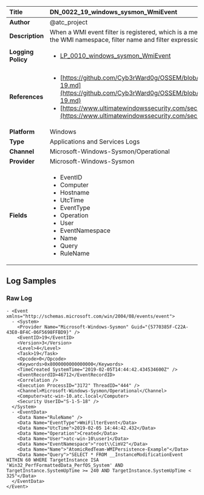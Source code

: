 | Title              | DN_0022_19_windows_sysmon_WmiEvent       |
|:-------------------|:------------------|
| **Author**         | @atc_project        |
| **Description**    | When a WMI event filter is registered, which is a method used by malware to  execute, this event logs the WMI namespace, filter name and filter expression |
| **Logging Policy** | <ul><li>[LP_0010_windows_sysmon_WmiEvent](../Logging_Policies/LP_0010_windows_sysmon_WmiEvent.md)</li></ul> |
| **References**     | <ul><li>[https://github.com/Cyb3rWard0g/OSSEM/blob/master/data_dictionaries/windows/sysmon/event-19.md](https://github.com/Cyb3rWard0g/OSSEM/blob/master/data_dictionaries/windows/sysmon/event-19.md)</li><li>[https://www.ultimatewindowssecurity.com/securitylog/encyclopedia/event.aspx?eventid=90019](https://www.ultimatewindowssecurity.com/securitylog/encyclopedia/event.aspx?eventid=90019)</li></ul> |
| **Platform**       | Windows    |
| **Type**           | Applications and Services Logs        |
| **Channel**        | Microsoft-Windows-Sysmon/Operational     |
| **Provider**       | Microsoft-Windows-Sysmon    |
| **Fields**         | <ul><li>EventID</li><li>Computer</li><li>Hostname</li><li>UtcTime</li><li>EventType</li><li>Operation</li><li>User</li><li>EventNamespace</li><li>Name</li><li>Query</li><li>RuleName</li></ul> |


## Log Samples

### Raw Log

```
- <Event xmlns="http://schemas.microsoft.com/win/2004/08/events/event">
  - <System>
    <Provider Name="Microsoft-Windows-Sysmon" Guid="{5770385F-C22A-43E0-BF4C-06F5698FFBD9}" /> 
    <EventID>19</EventID> 
    <Version>3</Version> 
    <Level>4</Level> 
    <Task>19</Task> 
    <Opcode>0</Opcode> 
    <Keywords>0x8000000000000000</Keywords> 
    <TimeCreated SystemTime="2019-02-05T14:44:42.434534600Z" /> 
    <EventRecordID>46712</EventRecordID> 
    <Correlation /> 
    <Execution ProcessID="3172" ThreadID="444" /> 
    <Channel>Microsoft-Windows-Sysmon/Operational</Channel> 
    <Computer>atc-win-10.atc.local</Computer> 
    <Security UserID="S-1-5-18" /> 
  </System>
  - <EventData>
    <Data Name="RuleName" /> 
    <Data Name="EventType">WmiFilterEvent</Data> 
    <Data Name="UtcTime">2019-02-05 14:44:42.432</Data> 
    <Data Name="Operation">Created</Data> 
    <Data Name="User">atc-win-10\user1</Data> 
    <Data Name="EventNamespace">"root\\CimV2"</Data> 
    <Data Name="Name">"AtomicRedTeam-WMIPersistence-Example"</Data> 
    <Data Name="Query">"SELECT * FROM __InstanceModificationEvent WITHIN 60 WHERE TargetInstance ISA 'Win32_PerfFormattedData_PerfOS_System' AND TargetInstance.SystemUpTime >= 240 AND TargetInstance.SystemUpTime < 325"</Data> 
  </EventData>
</Event>

```




